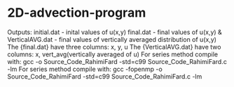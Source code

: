 # 2D-advection-program
Outputs: initial.dat - inital values of u(x,y)          final.dat   - final values of u(x,y) &amp; VerticalAVG.dat - final values of vertically averaged distribution of u(x,y)           The {final.dat} have three columns: x, y, u          The {VerticalAVG.dat} have two columns: x, vert_avg(vertically averaged of u)  For series method compile with:  gcc -o Source_Code_RahimiFard -std=c99 Source_Code_RahimiFard.c -lm For series method compile with:  gcc -fopenmp -o Source_Code_RahimiFard -std=c99 Source_Code_RahimiFard.c -lm
